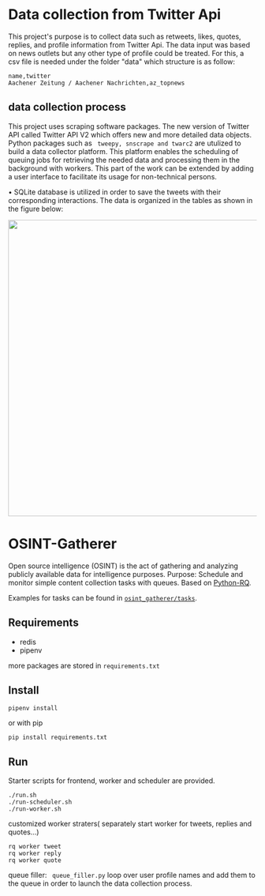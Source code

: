 # Data collection from Twitter Api

This project's purpose is to collect data such as retweets, likes, quotes, replies, and profile information from Twitter Api.
The data input was based on news outlets but any other type of profile could be treated. For this, a csv file is needed under the folder "data" which structure is as follow:

```
name,twitter
Aachener Zeitung / Aachener Nachrichten,az_topnews
```
## data collection process

This project uses scraping software packages. The new version of Twitter API called Twitter API V2 which offers new and more detailed data objects. Python packages such as ``` tweepy, snscrape and twarc2``` are utulized to build a data collector platform. This platform enables the scheduling of queuing jobs for retrieving the needed data and processing them in the background with workers. This part of the work can be extended by adding a user interface to facilitate its usage for non-technical persons.

• SQLite database is utilized in order to save the tweets with their corresponding interactions. The data is organized in the tables as shown in the figure below:

<p align="center">
  <img src="https://user-images.githubusercontent.com/45092804/197497001-997885e8-7770-418e-8b77-ac340fa4de26.png" width="600"/>
</p>


# OSINT-Gatherer

Open source intelligence (OSINT) is the act of gathering and analyzing publicly available data for intelligence purposes.
Purpose: Schedule and monitor simple content collection tasks with queues. Based on [Python-RQ](https://python-rq.org/).

Examples for tasks can be found in [`osint_gatherer/tasks`](osint_gatherer/tasks).

## Requirements

- redis
- pipenv

more packages are stored in ```requirements.txt```

## Install

```shell
pipenv install
```
or with pip
```
pip install requirements.txt
```

## Run

Starter scripts for frontend, worker and scheduler are provided.

```shell
./run.sh
./run-scheduler.sh
./run-worker.sh
```
customized worker straters( separately start worker for tweets, replies and quotes...)

```
rq worker tweet
rq worker reply
rq worker quote
```
queue filler: ``` queue_filler.py``` loop over user profile names and add them to the queue in order to launch the data collection process.
